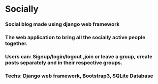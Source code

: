 # Socially
### Social blog made using django web framework

### The web application to bring all the socially active people together.

### Users can: Signup/login/logout ,join or leave a group, create posts separately and in their respective groups.
### Techs: Django web framework, Bootstrap3, SQLite Database
